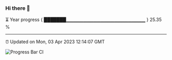 ### Hi there 👋

⏳ Year progress { ███████▁▁▁▁▁▁▁▁▁▁▁▁▁▁▁▁▁▁▁▁▁▁▁ } 25.35 %

---

⏰ Updated on Mon, 03 Apr 2023 12:14:07 GMT

![Progress Bar CI](https://github.com/Shyam-Makwana/GitHub-Actions-Demo/workflows/Progress%20Bar%20CI/badge.svg)
